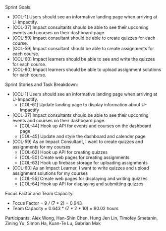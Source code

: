 Sprint Goals:
- [COL-1] Users should see an informative landing page when arriving at U-Impactify.
- [COL-37] Impact consultants should be able to see their upcoming events and courses on their dashboard page.
- [COL-59] Impact consultant should be able to create quizzes for each course.
- [COL-59] Impact consultant should be able to create assignments for each course.
- [COL-60] Impact learners should be able to see and write the quizzes for each course.
- [COL-60] Impact learners should be able to upload assignment solutions for each course.


Sprint Stories and Task Breakdown:
- [COL-1] Users should see an informative landing page when arriving at U-Impactify.
    - [COL-61] Update landing page to display information about U-Impactify
- [COL-37] Impact consultants should be able to see their upcoming events and courses on their dashboard page.
    - [COL-44] Hook up API for events and courses on the dashboard page
    - [COL-45] Update and style the dashboard and calender page
- [COL-59] As an Impact Consultant, I want to create quizzes and assignments for my courses
    - [COL-62] Hook up API for creating quizzes
    - [COL-50] Create web pages for creating assignments
    - [COL-63] Hook up firebase storage for uploading assignments
- [COL-60] As an Impact Learner, I want to write quizzes and upload assignment solutions for my courses
    - [COL-55] Create web pages for displaying and writing quizzes
    - [COL-64] Hook up API for displaying and submitting quizzes


Focus Factor and Team Capacity:
- Focus Factor = 9 / (7 * 2) = 0.643
- Team Capacity = 0.643 * (7 * 2 * 10) = 90.02 hours


Participants:
Alex Wong, Han-Shin Chen, Hung Jen Lin, Timofey Smetanin, Zining Yu, Simon Ha, Kuan-Te Lu, Gabrian Mak
